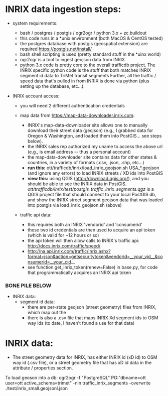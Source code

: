 INRIX data ingestion steps:
===========================
 - system requirements:
   - bash / postgres / postgis / ogr2ogr / python 3.x + zc.buildout
   - this code runs in a *unix environment (both MacOS & CentOS tested)
   - the postgres database with postgis (geospatial extension) are required https://postgis.net/install/
   - bash shell scripting is used (pretty standard stuff in the *uinx world)
   - ogr2ogr is a tool to ingest geojson data from INRIX
   - python 3.x code is pretty core to the overall trafficdb project. 
     The INRIX specific python code is the stuff that both matches INRIX segment id data to TriMet transit segments
     Further, all the traffic / speed data that's pulled in from INRIX is done via python (plus setting up the database, etc...).

 - INRIX account access:
    - you will need 2 different authentication credentials
    - map data from https://map-data-downloader.inrix.com:
      - INRIX's map-data-downloader site allows one to manually download their street data (geojson)
        (e.g., I grabbed data for Oregon & Washington, and loaded them into PostGIS... see steps below).
      - the INRIX sales rep authorized my uname to access the above url (e.g., is email address -- thus a personal account)
      - the map-data-downloader site contains data for other states & countries, in a variety of formats (.csv, .json, .shp, etc...)
      - **run  this:** ott/trafficdb/inrix/load_inrix_geojson.sh USA_*.geojson (and ignore any errors) to load INRIX streets / XD ids into PostGIS
      - **view this:** using QGIS (http://download.qgis.org/), and you should be able to see the INRIX data in PostGIS.
        _ott/trafficdb/inrix/test/postgis_traffic_inrix_segments.qgz_ is a QGIS project file that should connect to your 
        local PostGIS db, and show the INRIX street segment geojson data that was loaded into postgis via load_inrix_geojson.sh (above)
      
    - traffic api data:
      - this requires both an INRIX 'vendorid' and 'consumerid' 
      - these two id credentials are then used to acquire an api token (which is valid for ~12 hours or so)
      - the api token will then allow calls to INRIX's traffic api: http://docs.inrix.com/traffic/speed/
      - http://na.api.inrix.com/traffic/Inrix.ashx?format=json&action=getsecuritytoken&vendorid=__your_vid__&consumerid=__your_cid__
      - see function get_inrix_token(renew=False) in base.py, for code that programmatically acquires an INRIX api token
 
 
### BONE PILE BELOW
 
 - INRIX data:
    - segment id data: 
      - there are per-state geojson (street geometry) files from INRIX, which map 
        out the
      - there is also a .csv file that maps INRIX Xd segment ids to OSM way ids
        (to date, I haven't found a use for that data) 


INRIX data:
===========

- The street geometry data for INRIX, has either INRIX id (xD id) to OSM way id (.csv file), or a street geometry file that has xD id data in the attribute / properties section.

To load geoson into a db:
 ogr2ogr -f "PostgreSQL" PG:"dbname=ott user=ott active_schema=trimet" -nln traffic_inrix_segments -overwrite ./test/inrix_small.geojsonl.json
   


